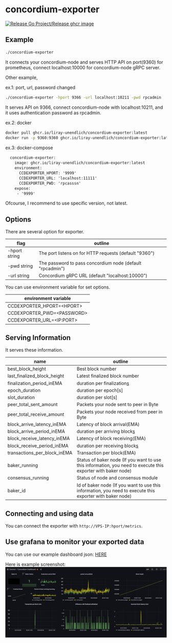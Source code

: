 # concordium-exporter

[![Release Go Project/Release ghcr image](https://github.com/liray-unendlich/concordium-exporter/actions/workflows/release-image.yml/badge.svg)](https://github.com/liray-unendlich/concordium-exporter/actions/workflows/release-image.yml)

## Example

```bash
./concordium-exporter
```

It connects your concordium-node and serves HTTP API on port(9360) for prometheus, connect localhost:10000 for concordium-node gRPC server.

Other example,

ex.1: port, url, password changed

```bash
./concordium-exporter -hport 9366 -url localhost:10211 -pwd rpcadmin
```

It serves API on 9366, connect concordium-node with localhost:10211, and it uses authentication password as rpcadmin.

ex.2: docker

```bash
docker pull ghcr.io/liray-unendlich/concordium-exporter:latest
docker run -p 9360:9360 ghcr.io/liray-unendlich/concordium-exporter:latest
```

ex.3: docker-compose

```
  concordium-exporter:
    image: ghcr.io/liray-unendlich/concordium-exporter:latest
    environment:
      CCDEXPORTER_HPORT: '9999'
      CCDEXPORTER_URL: 'localhost:11111'
      CCDEXPORTER_PWD: 'rpcasssn'
    expose:
     - '9999'
```

Ofcourse, I recommend to use specific version, not latest.

## Options

There are several option for exporter.

| flag          | outline                                                   |
| ------------- | --------------------------------------------------------- |
| -hport string | The port listens on for HTTP requests (default "9360")    |
| -pwd string   | The password to pass concordium node (default "rpcadmin") |
| -url string   | Concordium gRPC URL (default "localhost:10000")           |

You can use environment variable for set options.

| environment variable         |
| ---------------------------- |
| CCDEXPORTER_HPORT=\<HPORT\>  |
| CCDEXPORTER_PWD=\<PASSWORD\> |
| CCDEXPORTER_URL=\<IP:PORT\>  |

## Serving Information

It serves these information.

| name                         | outline                                                                                                       |
| ---------------------------- | ------------------------------------------------------------------------------------------------------------- |
| best_block_height            | Best block number                                                                                             |
| last_finalized_block_height  | Latest finalized block number                                                                                 |
| finalization_period_inEMA    | duration per finalization[s](EMA)                                                                             |
| epoch_duration               | duration per epoch[s]                                                                                         |
| slot_duration                | duration per slot[s]                                                                                          |
| peer_total_sent_amount       | Packets your node sent to peer in Byte                                                                        |
| peer_total_receive_amount    | Packets your node received from peer in Byte                                                                  |
| block_arrive_latency_inEMA   | Latency of block arrival(EMA)                                                                                 |
| block_arrive_period_inEMA    | duration per arriving block[s](EMA)                                                                           |
| block_receive_latency_inEMA  | Latency of block receiving(EMA)                                                                               |
| block_receive_period_inEMA   | duration per receiving block[s](EMA)                                                                          |
| transactions_per_block_inEMA | Transaction per block(EMA)                                                                                    |
| baker_running                | Status of baker node (If you want to use this information, you need to execute this exporter with baker node) |
| consensus_running            | Status of node and consensus module                                                                           |
| baker_id                     | Id of baker node (If you want to use this information, you need to execute this exporter with baker node)     |

## Connecting and using data

You can connect the exporter with `http://VPS-IP:hport/metrics`.

## Use grafana to monitor your exported data

You can use our example dashboard json: [HERE](concordium-dashboard.json)

Here is example screenshot:
![dashboard screenshot](example-dashboard.png)
